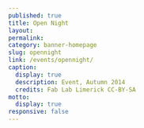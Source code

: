 ```yaml
---
published: true
title: Open Night
layout:
permalink:
category: banner-homepage
slug: opennight
link: /events/opennight/
caption:
  display: true
  description: Event, Autumn 2014
  credits: Fab Lab Limerick CC-BY-SA
motto:
  display: true
responsive: false
---
```

